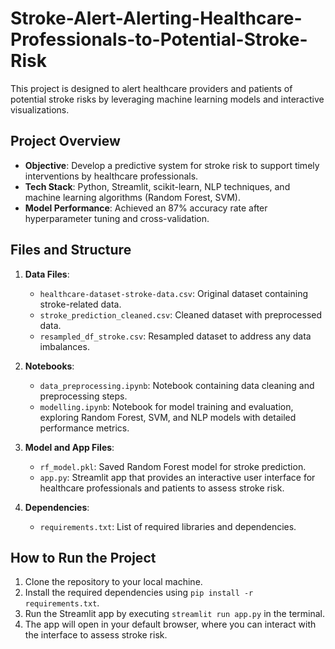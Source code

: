 # Stroke-Alert-Alerting-Healthcare-Professionals-to-Potential-Stroke-Risk

This project is designed to alert healthcare providers and patients of potential stroke risks by leveraging machine learning models and interactive visualizations.

## Project Overview
- **Objective**: Develop a predictive system for stroke risk to support timely interventions by healthcare professionals.
- **Tech Stack**: Python, Streamlit, scikit-learn, NLP techniques, and machine learning algorithms (Random Forest, SVM).
- **Model Performance**: Achieved an 87% accuracy rate after hyperparameter tuning and cross-validation.

## Files and Structure
1. **Data Files**:
   - `healthcare-dataset-stroke-data.csv`: Original dataset containing stroke-related data.
   - `stroke_prediction_cleaned.csv`: Cleaned dataset with preprocessed data.
   - `resampled_df_stroke.csv`: Resampled dataset to address any data imbalances.
   
2. **Notebooks**:
   - `data_preprocessing.ipynb`: Notebook containing data cleaning and preprocessing steps.
   - `modelling.ipynb`: Notebook for model training and evaluation, exploring Random Forest, SVM, and NLP models with detailed performance metrics.

3. **Model and App Files**:
   - `rf_model.pkl`: Saved Random Forest model for stroke prediction.
   - `app.py`: Streamlit app that provides an interactive user interface for healthcare professionals and patients to assess stroke risk.

4. **Dependencies**:
   - `requirements.txt`: List of required libraries and dependencies.

## How to Run the Project
1. Clone the repository to your local machine.
2. Install the required dependencies using `pip install -r requirements.txt`.
3. Run the Streamlit app by executing `streamlit run app.py` in the terminal.
4. The app will open in your default browser, where you can interact with the interface to assess stroke risk.